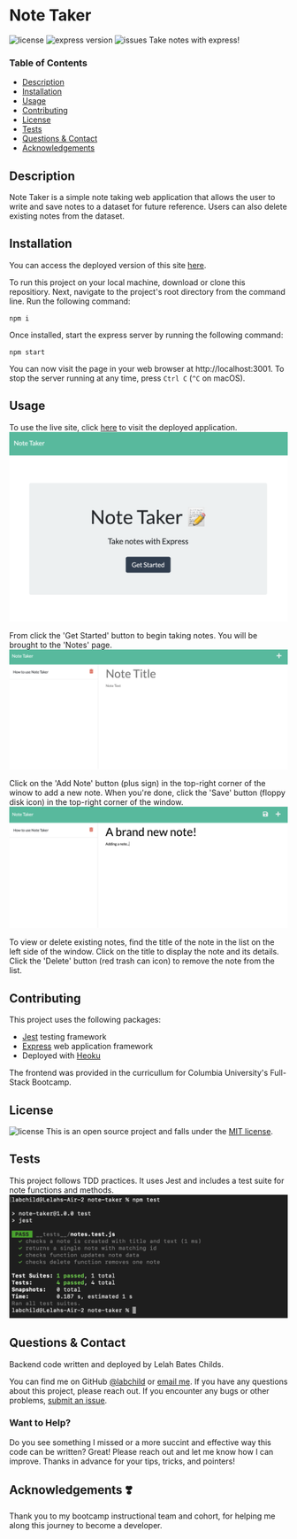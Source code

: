 # Note Taker
![license](https://img.shields.io/badge/license-MIT-green) ![express version](https://img.shields.io/github/package-json/dependency-version/labchild/note-taker/express) ![issues](https://img.shields.io/github/issues-raw/labchild/note-taker)
Take notes with express!

### Table of Contents
* [Description](#description)
* [Installation](#installation)
* [Usage](#usage)
* [Contributing](#contributing)
* [License](#license)
* [Tests](#tests)
* [Questions & Contact](#questions&contact)
* [Acknowledgements](#acknowledgements❣️)

## Description
Note Taker is a simple note taking web application that allows the user to write and save notes to a dataset for future reference. Users can also delete existing notes from the dataset.

## Installation
You can access the deployed version of this site [here](https://nameless-crag-18820.herokuapp.com/).

To run this project on your local machine, download or clone this repositiory. Next, navigate to the project's root directory from the command line. Run the following command:
``` 
npm i 
```
Once installed, start the express server by running the following command:
```
npm start
```
You can now visit the page in your web browser at http://localhost:3001. To stop the server running at any time, press ```Ctrl C``` (```^C``` on macOS).

## Usage
To use the live site, click [here](https://nameless-crag-18820.herokuapp.com/) to visit the deployed application.
![note taker homepage preview](./src/images/note-taker-preview.png)

From click the 'Get Started' button to begin taking notes. You will be brought to the 'Notes' page.
![note taker notes page preview](./src/images/note-taker-notes-review.png)

Click on the 'Add Note' button (plus sign) in the top-right corner of the winow to add a new note. When you're done, click the 'Save' button (floppy disk icon) in the top-right corner of the window.
![add note preview](./src/images/add-note-preview.png)

To view or delete existing notes, find the title of the note in the list on the left side of the window. Click on the title to display the note and its details. Click the 'Delete' button (red trash can icon) to remove the note from the list.

## Contributing
This project uses the following packages:
* [Jest](https://jestjs.io/) testing framework
* [Express](https://expressjs.com/) web application framework
* Deployed with [Heoku](https://www.heroku.com/)

The frontend was provided in the curricullum for Columbia University's Full-Stack Bootcamp.

## License
![license](https://img.shields.io/badge/license-MIT-green)
This is an open source project and falls under the [MIT license](./LICENSE.md).

## Tests
This project follows TDD practices. It uses Jest and includes a test suite for note functions and methods.
![passing test suite](./src/images/note-taker-tests.png)

## Questions & Contact
Backend code written and deployed by Lelah Bates Childs.

You can find me on GitHub [@labchild](https://github.com/labchild) or [email me](mailto:labchilds@gmail.com). If you have any questions about this project, please reach out. If you encounter any bugs or other problems, [submit an issue](https://github.com/labchild/team-profile-generator/issues).

### Want to Help?
Do you see something I missed or a more succint and effective way this code can be written? Great! Please reach out and let me know how I can improve. Thanks in advance for your tips, tricks, and pointers!

## Acknowledgements ❣️
Thank you to my bootcamp instructional team and cohort, for helping me along this journey to become a developer.

